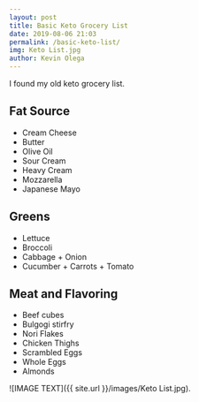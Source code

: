 ```yaml
--- 
layout: post 
title: Basic Keto Grocery List
date: 2019-08-06 21:03
permalink: /basic-keto-list/ 
img: Keto List.jpg
author: Kevin Olega 
--- 
```

I found my old keto grocery list.

## Fat Source 

- Cream Cheese
- Butter 
- Olive Oil
- Sour Cream
- Heavy Cream
- Mozzarella
- Japanese Mayo

## Greens

- Lettuce
- Broccoli 
- Cabbage + Onion
- Cucumber + Carrots + Tomato

## Meat and Flavoring

- Beef cubes
- Bulgogi stirfry
- Nori Flakes
- Chicken Thighs
- Scrambled Eggs
- Whole Eggs
- Almonds

![IMAGE TEXT]({{ site.url }}/images/Keto List.jpg).